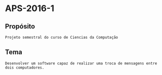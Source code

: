# APS-2016-1

## Propósito
	Projeto semestral do curso de Ciencias da Computação

## Tema
	Desenvolver um software capaz de realizar uma troca de mensagens entre dois computadores.
